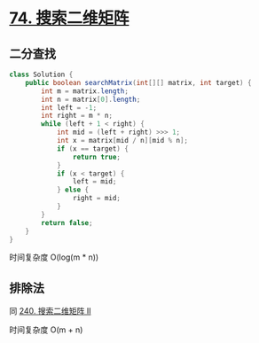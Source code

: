 # [74. 搜索二维矩阵](https://leetcode.cn/problems/search-a-2d-matrix/description/)

## 二分查找

```java
class Solution {
    public boolean searchMatrix(int[][] matrix, int target) {
        int m = matrix.length;
        int n = matrix[0].length;
        int left = -1;
        int right = m * n;
        while (left + 1 < right) {
            int mid = (left + right) >>> 1;
            int x = matrix[mid / n][mid % n];
            if (x == target) {
                return true;
            }
            if (x < target) {
                left = mid;
            } else {
                right = mid;
            }
        }
        return false;
    }
}
```

时间复杂度 O(log(m * n))

## 排除法

同 [240. 搜索二维矩阵 II](../problem240/README.md)

时间复杂度 O(m + n)